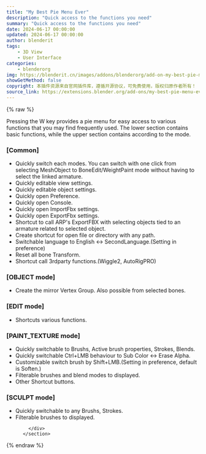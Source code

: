 ```yaml
---
title: "My Best Pie Menu Ever"
description: "Quick access to the functions you need"
summary: "Quick access to the functions you need"
date: 2024-06-17 00:00:00
updated: 2024-06-17 00:00:00
author: blenderit
tags: 
    - 3D View
    - User Interface
categories:
    - blenderorg
img: https://blenderit.cn/images/addons/blenderorg/add-on-my-best-pie-menu-ever-v1.3.4.png
showGetMethod: false
copyright: 本插件资源来自官网插件库，遵循开源协议，可免费使用，版权归原作者所有！
source_link: https://extensions.blender.org/add-ons/my-best-pie-menu-ever/
---
```


{% raw %}
<section id="about" class="mt-3">
            <div class="box style-rich-text">
              <p>Pressing the W key provides a pie menu for easy access to various functions that you may find frequently used. The lower section contains basic functions, while the upper section contains according to the mode.</p>
<h3>[Common]</h3>
<ul>
<li>Quickly switch each modes.
You can switch with one click from selecting MeshObject to BoneEdit/WeightPaint mode without having to select the linked armature.</li>
<li>Quickly editable view settings.</li>
<li>Quickly editable object settings.</li>
<li>Quickly open Preference.</li>
<li>Quickly open Console.</li>
<li>Quickly open ImportFbx settings.</li>
<li>Quickly open ExportFbx settings.</li>
<li>Shortcut to call ARP's ExportFBX with selecting objects tied to an armature related to selected object.</li>
<li>Create shortcut for open file or directory with any path.</li>
<li>Switchable language to English &lt;-&gt; SecondLanguage.(Setting in preference)</li>
<li>Reset all bone Transform.</li>
<li>Shortcut call 3rdparty functions.(Wiggle2, AutoRigPRO)</li>
</ul>
<h3>[OBJECT mode]</h3>
<ul>
<li>Create the mirror Vertex Group. Also possible from selected bones.</li>
</ul>
<h3>[EDIT mode]</h3>
<ul>
<li>Shortcuts various functions.</li>
</ul>
<h3>[PAINT_TEXTURE mode]</h3>
<ul>
<li>Quickly switchable to Brushs, Active brush properties, Strokes, Blends.</li>
<li>Quickly switchable Ctrl+LMB behaviour to Sub Color &lt;-&gt; Erase Alpha.</li>
<li>Customizable switch brush by Shift+LMB.(Setting in preference, default is Soften.)</li>
<li>Filterable brushes and blend modes to displayed.</li>
<li>Other Shortcut buttons.</li>
</ul>
<h3>[SCULPT mode]</h3>
<ul>
<li>Quickly switchable to any Brushs, Strokes.</li>
<li>Filterable brushes to displayed.</li>
</ul>

            </div>
          </section>
<div style="display: none">blenderorg</div>
{% endraw %}